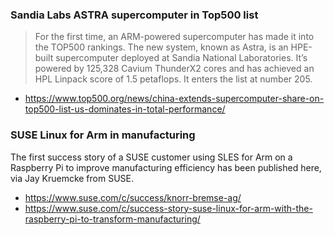 ### Sandia Labs ASTRA supercomputer in Top500 list

> For the first time, an ARM-powered supercomputer has made it into the TOP500 rankings. The new system, known as Astra, is an HPE-built supercomputer deployed at Sandia National Laboratories. It’s powered by 125,328 Cavium ThunderX2 cores and has achieved an HPL Linpack score of 1.5 petaflops. It enters the list at number 205.

* https://www.top500.org/news/china-extends-supercomputer-share-on-top500-list-us-dominates-in-total-performance/

### SUSE Linux for Arm in manufacturing

The first success story of a SUSE customer using SLES for Arm on a 
Raspberry Pi to improve manufacturing efficiency has been published here,
via Jay Kruemcke from SUSE.

* https://www.suse.com/c/success/knorr-bremse-ag/
* https://www.suse.com/c/success-story-suse-linux-for-arm-with-the-raspberry-pi-to-transform-manufacturing/

 
